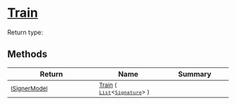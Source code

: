 # [Train](./DtwClassifier-100663858.md)


Return type:
## Methods

| Return | Name | Summary | 
| --- | --- | --- | 
| <sub>[ISignerModel](./../../../Pipeline/ISignerModel.md)</sub><img width=200/>| <sub>[Train](./DtwClassifier-100663858.md) ( [`List`](https://docs.microsoft.com/en-us/dotnet/api/System.Collections.Generic.List-1)\<[`Signature`](./../../../Signature.md)> )</sub>| <sub></sub><img width=200/>| <br>


